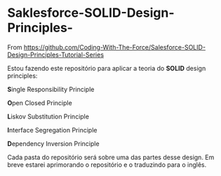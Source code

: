 # Saklesforce-SOLID-Design-Principles-
From https://github.com/Coding-With-The-Force/Salesforce-SOLID-Design-Principles-Tutorial-Series

Estou fazendo este repositório para aplicar a teoria do **SOLID** design principles:

**S**ingle Responsibility Principle

**O**pen Closed Principle

**L**iskov Substitution Principle

**I**nterface Segregation Principle

**D**ependency Inversion Principle

Cada pasta do repositório será sobre uma das partes desse design.
Em breve estarei aprimorando o repositório e o traduzindo para o inglês.
